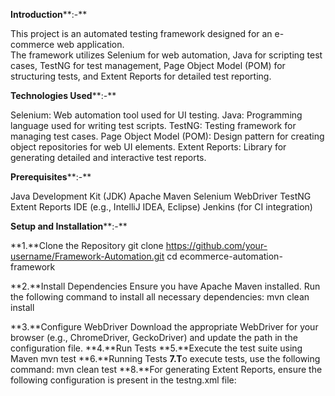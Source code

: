 **Introduction****:-**

This project is an automated testing framework designed for an e-commerce web application.  
The framework utilizes Selenium for web automation, Java for scripting test cases, TestNG for test management, Page Object Model (POM) for structuring tests, and Extent Reports for detailed test reporting.

**Technologies Used****:-**

Selenium: Web automation tool used for UI testing.
Java: Programming language used for writing test scripts.
TestNG: Testing framework for managing test cases.
Page Object Model (POM): Design pattern for creating object repositories for web UI elements.
Extent Reports: Library for generating detailed and interactive test reports.

**Prerequisites****:-**

Java Development Kit (JDK)
Apache Maven
Selenium WebDriver
TestNG
Extent Reports
IDE (e.g., IntelliJ IDEA, Eclipse)
Jenkins (for CI integration)

**Setup and Installation****:-**

**1.**Clone the Repository
git clone https://github.com/your-username/Framework-Automation.git
cd ecommerce-automation-framework

**2.**Install Dependencies
Ensure you have Apache Maven installed. Run the following command to install all necessary dependencies:
mvn clean install

**3.**Configure WebDriver
Download the appropriate WebDriver for your browser (e.g., ChromeDriver, GeckoDriver) and update the path in the configuration file.
**4.**Run Tests
**5.**Execute the test suite using Maven
mvn test
**6.**Running Tests
**7.T**o execute tests, use the following command:
mvn clean test
**8.**For generating Extent Reports, ensure the following configuration is present in the testng.xml file:
<listeners>
    <listener class-name="com.aventstack.extentreports.testng.listener.ExtentITestListenerAdapter"/>
</listeners>

